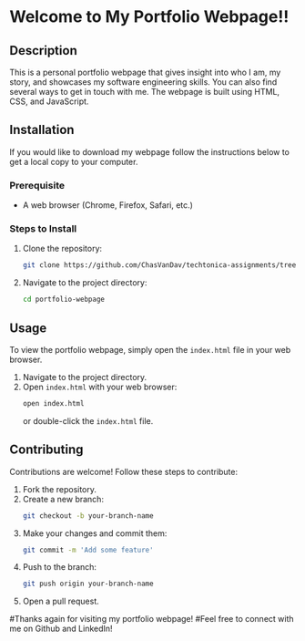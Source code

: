 # Welcome to My Portfolio Webpage!!

## Description
This is a personal portfolio webpage that gives insight into who I am, my story, and showcases my software engineering skills. You can also find several ways to get in touch with me. The webpage is built using HTML, CSS, and JavaScript.


## Installation
If you would like to download my webpage follow the instructions below to get a local copy to your computer.

### Prerequisite
- A web browser (Chrome, Firefox, Safari, etc.)

### Steps to Install
1. Clone the repository:
    ```sh
    git clone https://github.com/ChasVanDav/techtonica-assignments/tree/main/portfoliowebsite
    ```
2. Navigate to the project directory:
    ```sh
    cd portfolio-webpage
    ```

## Usage
To view the portfolio webpage, simply open the `index.html` file in your web browser.

1. Navigate to the project directory.
2. Open `index.html` with your web browser:
    ```sh
    open index.html
    ```
    or double-click the `index.html` file.

## Contributing
Contributions are welcome! Follow these steps to contribute:

1. Fork the repository.
2. Create a new branch:
    ```sh
    git checkout -b your-branch-name
    ```
3. Make your changes and commit them:
    ```sh
    git commit -m 'Add some feature'
    ```
4. Push to the branch:
    ```sh
    git push origin your-branch-name
    ```
5. Open a pull request.


#Thanks again for visiting my portfolio webpage!
#Feel free to connect with me on Github and LinkedIn!
